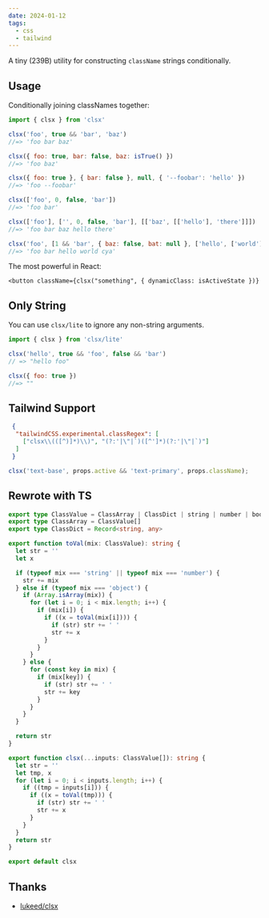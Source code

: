 ```yaml
---
date: 2024-01-12
tags:
  - css
  - tailwind
---
```


A tiny (239B) utility for constructing `className` strings conditionally.

## Usage

Conditionally joining classNames together:

```js
import { clsx } from 'clsx'

clsx('foo', true && 'bar', 'baz')
//=> 'foo bar baz'

clsx({ foo: true, bar: false, baz: isTrue() })
//=> 'foo baz'

clsx({ foo: true }, { bar: false }, null, { '--foobar': 'hello' })
//=> 'foo --foobar'

clsx(['foo', 0, false, 'bar'])
//=> 'foo bar'

clsx(['foo'], ['', 0, false, 'bar'], [['baz', [['hello'], 'there']]])
//=> 'foo bar baz hello there'

clsx('foo', [1 && 'bar', { baz: false, bat: null }, ['hello', ['world']]], 'cya')
//=> 'foo bar hello world cya'
```

The most powerful in React:

```tsx
<button className={clsx("something", { dynamicClass: isActiveState })}
```


## Only String


You can use `clsx/lite` to ignore any non-string arguments.

```js
import { clsx } from 'clsx/lite'

clsx('hello', true && 'foo', false && 'bar')
// => "hello foo"

clsx({ foo: true })
//=> ""
```


## Tailwind Support

```json title=".vscode/settings.json"
 {
  "tailwindCSS.experimental.classRegex": [
    ["clsx\\(([^)]*)\\)", "(?:'|\"|`)([^']*)(?:'|\"|`)"]
  ]
 }
```

```js
clsx('text-base', props.active && 'text-primary', props.className);
```


## Rewrote with TS

```ts
export type ClassValue = ClassArray | ClassDict | string | number | boolean | null | undefined
export type ClassArray = ClassValue[]
export type ClassDict = Record<string, any>

export function toVal(mix: ClassValue): string {
  let str = ''
  let x

  if (typeof mix === 'string' || typeof mix === 'number') {
    str += mix
  } else if (typeof mix === 'object') {
    if (Array.isArray(mix)) {
      for (let i = 0; i < mix.length; i++) {
        if (mix[i]) {
          if ((x = toVal(mix[i]))) {
            if (str) str += ' '
            str += x
          }
        }
      }
    } else {
      for (const key in mix) {
        if (mix[key]) {
          if (str) str += ' '
          str += key
        }
      }
    }
  }

  return str
}

export function clsx(...inputs: ClassValue[]): string {
  let str = ''
  let tmp, x
  for (let i = 0; i < inputs.length; i++) {
    if ((tmp = inputs[i])) {
      if ((x = toVal(tmp))) {
        if (str) str += ' '
        str += x
      }
    }
  }
  return str
}

export default clsx
```


## Thanks

- [lukeed/clsx](https://github.com/lukeed/clsx)